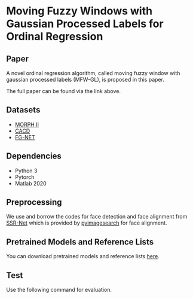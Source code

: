 # Moving Fuzzy Windows with Gaussian Processed Labels for Ordinal Regression

Paper
-----------------------------------------------------------------------------
<!--[Fuzzy Windows with Gaussian Processed Labels for Ordinal Regression](Under Review)-->
A novel ordinal regression algorithm, called moving fuzzy window with gaussian processed labels (MFW-GL), is proposed in this paper. 

The full paper can be found via the link above.

<!--Please cite our paper if you use our code or dataset:-->

Datasets
-----------------------------------------------------------------------------
* [MORPH II](https://uncw.edu/oic/tech/morph.html)
* [CACD](https://bcsiriuschen.github.io/CARC/)
* [FG-NET](https://yanweifu.github.io/FG_NET_data/)

Dependencies
-----------------------------------------------------------------------------
* Python 3
* Pytorch
* Matlab 2020

Preprocessing
-----------------------------------------------------------------------------
We use and borrow the codes for face detection and face alignment from [SSR-Net](https://github.com/shamangary/SSR-Net) which is provided by [pyimagesearch](https://github.com/shamangary) for face alignment.

Pretrained Models and Reference Lists
-----------------------------------------------------------------------------
You can download pretrained models and reference lists [here]().

Test
-----------------------------------------------------------------------------
Use the following command for evaluation.
```c

```
